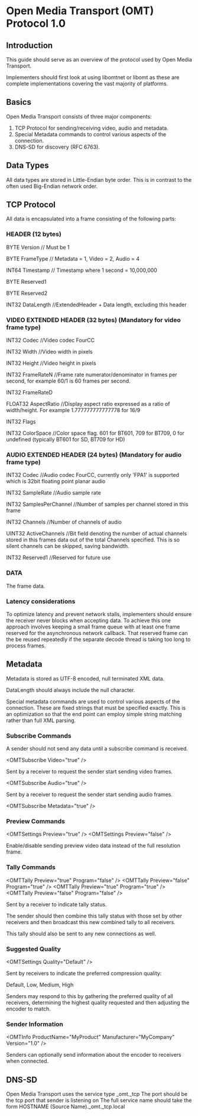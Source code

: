 ﻿# Open Media Transport (OMT) Protocol 1.0

## Introduction

This guide should serve as an overview of the protocol used by Open Media Transport.

Implementers should first look at using libomtnet or libomt as these are complete implementations covering the vast majority of platforms.

## Basics

Open Media Transport consists of three major components:

1. TCP Protocol for sending/receiving video, audio and metadata.
2. Special Metadata commands to control various aspects of the connection.
2. DNS-SD for discovery (RFC 6763).

## Data Types

All data types are stored in Little-Endian byte order.
This is in contrast to the often used Big-Endian network order.

## TCP Protocol

All data is encapsulated into a frame consisting of the following parts:

### HEADER (12 bytes)

BYTE Version // Must be 1

BYTE FrameType // Metadata = 1, Video = 2, Audio = 4

INT64 Timestamp // Timestamp where 1 second = 10,000,000

BYTE Reserved1

BYTE Reserved2

INT32 DataLength //ExtendedHeader + Data length, excluding this header

### VIDEO EXTENDED HEADER (32 bytes) (Mandatory for video frame type)

INT32 Codec //Video codec FourCC

INT32 Width //Video width in pixels

INT32 Height //Video height in pixels

INT32 FrameRateN //Frame rate numerator/denominator in frames per second, for example 60/1 is 60 frames per second.

INT32 FrameRateD 

FLOAT32 AspectRatio //Display aspect ratio expressed as a ratio of width/height. For example 1.777777777777778 for 16/9

INT32 Flags

INT32 ColorSpace //Color space flag. 601 for BT601, 709 for BT709, 0 for undefined (typically BT601 for SD, BT709 for HD)

### AUDIO EXTENDED HEADER (24 bytes) (Mandatory for audio frame type)

INT32 Codec //Audio codec FourCC, currently only 'FPA1' is supported which is 32bit floating point planar audio

INT32 SampleRate //Audio sample rate

INT32 SamplesPerChannel //Number of samples per channel stored in this frame

INT32 Channels //Number of channels of audio

UINT32 ActiveChannels //Bit field denoting the number of actual channels stored in this frames data out of the total Channels specified. This is so silent channels can be skipped, saving bandwidth.

INT32 Reserved1 //Reserved for future use

### DATA

The frame data.

### Latency considerations

To optimize latency and prevent network stalls, implementers should ensure the receiver never blocks when accepting data.
To achieve this one approach involves keeping a small frame queue with at least one frame reserved for the asynchronous network callback.
That reserved frame can the be reused repeatedly if the separate decode thread is taking too long to process frames.

## Metadata

Metadata is stored as UTF-8 encoded, null terminated XML data.

DataLength should always include the null character.

Special metadata commands are used to control various aspects of the connection.
These are fixed strings that must be specified exactly.
This is an optimization so that the end point can employ simple string matching rather than full XML parsing.

### Subscribe Commands

A sender should not send any data until a subscribe command is received.

\<OMTSubscribe Video="true" /\>

Sent by a receiver to request the sender start sending video frames.

\<OMTSubscribe Audio="true" /\>

Sent by a receiver to request the sender start sending audio frames.

\<OMTSubscribe Metadata="true" /\>

### Preview Commands

\<OMTSettings Preview="true" /\>
\<OMTSettings Preview="false" /\>

Enable/disable sending preview video data instead of the full resolution frame.

### Tally Commands

\<OMTTally Preview="true" Program="false" /\>
\<OMTTally Preview="false" Program="true" /\>
\<OMTTally Preview="true" Program="true" /\>
\<OMTTally Preview="false" Program="false" /\>

Sent by a receiver to indicate tally status.

The sender should then combine this tally status with those set by other receivers and then broadcast this new combined tally to all receivers.

This tally should also be sent to any new connections as well.

### Suggested Quality

\<OMTSettings Quality="Default" /\>

Sent by receivers to indicate the preferred compression quality:

Default,
Low,
Medium,
High

Senders may respond to this by gathering the preferred quality of all receivers, determining the highest quality requested and then adjusting the encoder to match.

### Sender Information

\<OMTInfo ProductName="MyProduct" Manufacturer="MyCompany" Version="1.0" /\>

Senders can optionally send information about the encoder to receivers when connected.

## DNS-SD

Open Media Transport uses the service type _omt._tcp
The port should be the tcp port that sender is listening on
The full service name should take the form HOSTNAME (Source Name)._omt._tcp.local




